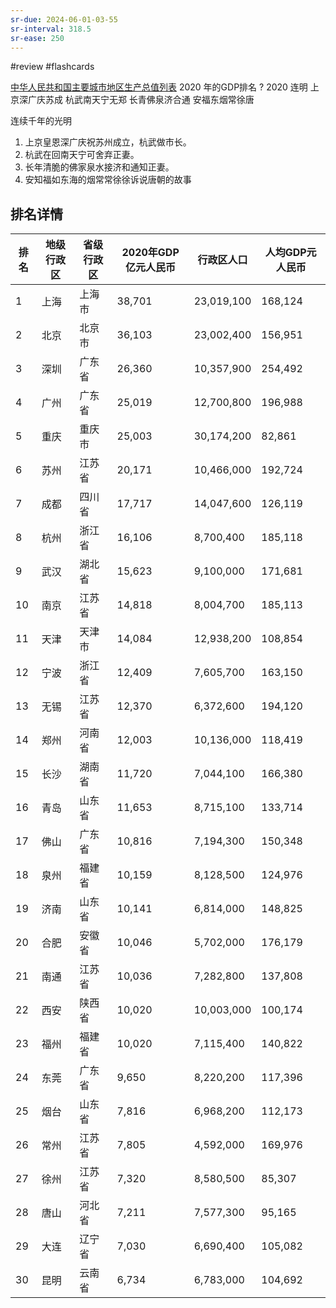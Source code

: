 ```yaml
---
sr-due: 2024-06-01-03-55
sr-interval: 318.5
sr-ease: 250
---
```


#review 
#flashcards 

[中华人民共和国主要城市地区生产总值列表](https://zh.m.wikipedia.org/zh-hans/%E4%B8%AD%E5%8D%8E%E4%BA%BA%E6%B0%91%E5%85%B1%E5%92%8C%E5%9B%BD%E4%B8%BB%E8%A6%81%E5%9F%8E%E5%B8%82%E5%9C%B0%E5%8C%BA%E7%94%9F%E4%BA%A7%E6%80%BB%E5%80%BC%E5%88%97%E8%A1%A8)
2020 年的GDP排名
?
   2020 连明
上京深广庆苏成
杭武南天宁无郑
长青佛泉济合通
安福东烟常徐唐
<!--SR:!2024-03-24,9,250-->

连续千年的光明
1. 上京皇恩深广庆祝苏州成立，杭武做市长。
2. 杭武在回南天宁可舍弃正妻。
3. 长年清脆的佛家泉水接济和通知正妻。
4. 安知福如东海的烟常常徐徐诉说唐朝的故事

## 排名详情
| 排名 | 地级行政区 | 省级行政区 | 2020年GDP亿元人民币 | 行政区人口 | 人均GDP元人民币 |
| ---- | ---------- | ---------- | ------------------- | ---------- | --------------- |
| 1    | 上海       | 上海市     | 38,701              | 23,019,100 | 168,124         |
| 2    | 北京       | 北京市     | 36,103              | 23,002,400 | 156,951         |
| 3    | 深圳       | 广东省     | 26,360              | 10,357,900 | 254,492         |
| 4    | 广州       | 广东省     | 25,019              | 12,700,800 | 196,988         |
| 5    | 重庆       | 重庆市     | 25,003              | 30,174,200 | 82,861          |
| 6    | 苏州       | 江苏省     | 20,171              | 10,466,000 | 192,724         |
| 7    | 成都       | 四川省     | 17,717              | 14,047,600 | 126,119         |
| 8    | 杭州       | 浙江省     | 16,106              | 8,700,400  | 185,118         |
| 9    | 武汉       | 湖北省     | 15,623              | 9,100,000  | 171,681         |
| 10   | 南京       | 江苏省     | 14,818              | 8,004,700  | 185,113         |
| 11   | 天津       | 天津市     | 14,084              | 12,938,200 | 108,854         |
| 12   | 宁波       | 浙江省     | 12,409              | 7,605,700  | 163,150         |
| 13   | 无锡       | 江苏省     | 12,370              | 6,372,600  | 194,120         |
| 14   | 郑州       | 河南省     | 12,003              | 10,136,000 | 118,419         |
| 15   | 长沙       | 湖南省     | 11,720              | 7,044,100  | 166,380         |
| 16   | 青岛       | 山东省     | 11,653              | 8,715,100  | 133,714         |
| 17   | 佛山       | 广东省     | 10,816              | 7,194,300  | 150,348         |
| 18   | 泉州       | 福建省     | 10,159              | 8,128,500  | 124,976         |
| 19   | 济南       | 山东省     | 10,141              | 6,814,000  | 148,825         |
| 20   | 合肥       | 安徽省     | 10,046              | 5,702,000  | 176,179         |
| 21   | 南通       | 江苏省     | 10,036              | 7,282,800  | 137,808         |
| 22   | 西安       | 陕西省     | 10,020              | 10,003,000 | 100,174         |
| 23   | 福州       | 福建省     | 10,020              | 7,115,400  | 140,822         |
| 24   | 东莞       | 广东省     | 9,650               | 8,220,200  | 117,396         |
| 25   | 烟台       | 山东省     | 7,816               | 6,968,200  | 112,173         |
| 26   | 常州       | 江苏省     | 7,805               | 4,592,000  | 169,976         |
| 27   | 徐州       | 江苏省     | 7,320               | 8,580,500  | 85,307          |
| 28   | 唐山       | 河北省     | 7,211               | 7,577,300  | 95,165          |
| 29   | 大连       | 辽宁省     | 7,030               | 6,690,400  | 105,082         |
| 30   | 昆明       | 云南省     | 6,734               | 6,783,000  | 104,692         | 

